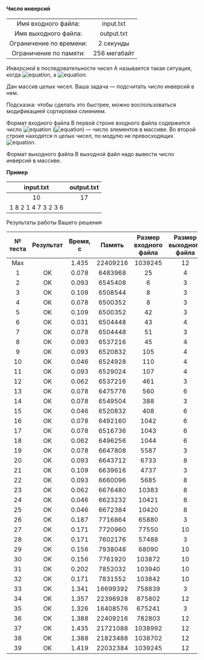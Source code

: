 #### Число инверсий ####


|                          |              |
|:------------------------:|:------------:|
| Имя входного файла:      | input.txt    |
| Имя выходного файла:     | output.txt   |
| Ограничение по времени:  | 2 секунды    |
| Ограничение по памяти:   | 256 мегабайт |

*Инверсией* в последовательности чисел A называется такая ситуация, когда ![equation](https://latex.codecogs.com/svg.latex?\inline&space;i&space;<&space;j), а ![equation](https://latex.codecogs.com/svg.latex?\inline&space;A_i&space;>&space;A_j).

Дан массив целых чисел. Ваша задача — подсчитать число инверсий в нем.

Подсказка: чтобы сделать это быстрее, можно воспользоваться модификацией сортировки слиянием.

Формат входного файла
В первой строке входного файла содержится число ![equation](http://latex.codecogs.com/svg.latex?\inline&space;n) (![equation](https://latex.codecogs.com/svg.latex?\inline&space;1&space;\le&space;n&space;\le&space;10^5)) — число элементов в массиве. Во второй строке находятся n целых чисел, по модулю не превосходящих ![equation](http://latex.codecogs.com/svg.latex?\inline&space;10^9).

Формат выходного файла
В выходной файл надо вывести число инверсий в массиве.

__Пример__

|      input.txt      |  output.txt  |
|:-------------------:|:------------:|
| 10                  | 17           |
| 1 8 2 1 4 7 3 2 3 6 |              |

Результаты работы Вашего решения

|№ теста| Результат | Время, с |  Память  | Размер входного файла | Размер выходного файла |
|:------:|:---------:|:--------:|:--------:|:---------------------:|:----------------------:|
|  Max	 |           |	1.435	| 22409216 |	1039245            | 12                     |
| 1	     | OK	     |  0.078	| 6483968  |    25	               | 4                      | 
| 2	     | OK	     |  0.093	| 6545408  |  	6	               | 3                      |
| 3	     | OK	     |  0.109	| 6508544  |	8	               | 3                      |
| 4	     | OK	     |  0.078	| 6500352  |	8	               | 3                      |
| 5	     | OK	     |  0.109	| 6500352  |	42	               | 3                      |
| 6	     | OK	     |  0.031	| 6504448  |	43	               | 4                      |
| 7	     | OK	     |  0.078	| 6504448  |	51	               | 3                      |
| 8	     | OK	     |  0.093	| 6537216  |    45	               | 4                      |
| 9	     | OK	     |  0.093	| 6520832  |	105	               | 4                      |
| 10	 | OK	     |  0.046	| 6524928  | 	110	               | 4                      |
| 11	 | OK	     |  0.093	| 6529024  | 	107	               | 4                      |
| 12	 | OK	     |  0.062	| 6537216  |    461	               | 3                      |
| 13	 | OK	     |  0.078	| 6475776  |	560	               | 6                      |
| 14	 | OK	     |  0.078	| 6549504  |	388	               | 3                      |
| 15	 | OK	     |  0.046	| 6520832  |	408	               | 6                      |
| 16	 | OK	     |  0.078	| 6492160  |	1042	           | 6                      |
| 17	 | OK	     |  0.078	| 6516736  |    1043	           | 6                      |
| 18	 | OK	     |  0.062	| 6496256  |    1044	           | 6                      |
| 19	 | OK	     |  0.078	| 6647808  |	5587	           | 3                      |
| 20	 | OK	     |  0.093	| 6643712  |	6733	           | 8                      |
| 21	 | OK	     |  0.109	| 6639616  |	4737	           | 3                      |
| 22	 | OK	     |  0.093	| 6660096  |	5685	           | 8                      |
| 23	 | OK	     |  0.062	| 6676480  |	10383	           | 8                      |
| 24	 | OK	     |  0.046	| 6623232  |	10421	           | 8                      |
| 25	 | OK	     |  0.046	| 6672384  |	10420	           | 8                      | 
| 26	 | OK	     |  0.187	| 7716864  |	65880	           | 3                      |
| 27	 | OK	     |  0.171	| 7720960  |	77550	           | 10                     |
| 28	 | OK	     |  0.171	| 7602176  |	57488	           | 3                      |
| 29	 | OK	     |  0.156	| 7938048  |	68090	           | 10                     |
| 30	 | OK	     |  0.156	| 7761920  |	103872	           | 10                     |
| 31	 | OK	     |  0.202	| 7852032  |	103940	           | 10                     |
| 32	 | OK	     |  0.171	| 7831552  |	103842	           | 10                     |
| 33	 | OK	     |  1.341	| 16699392 |	758839	           | 3                      |
| 34	 | OK	     |  1.357	| 22396928 |	875802	           | 12                     |
| 35	 | OK	     |  1.326	| 16408576 |	675241	           | 3                      |
| 36	 | OK	     |  1.388	| 22409216 |	782803	           | 12                     |
| 37	 | OK	     |  1.435	| 21721088 |	1038992	           | 12                     |
| 38	 | OK	     |  1.388	| 21823488 |	1038702	           | 12                     |
| 39	 | OK	     |  1.419	| 22032384 |	1039245	           | 12                     |
